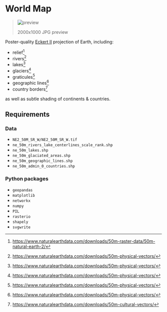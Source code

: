 # World Map

> ![preview](https://vm.cdcl.ml/world-map.jpg)
>
> 2000x1000 JPG preview

Poster-quality [Eckert II](https://en.wikipedia.org/wiki/Eckert_II_projection) projection of Earth, including:

- relief[^relief]
- rivers[^physical]
- lakes[^physical]
- glaciers[^physical]
- graticules[^physical]
- geographic lines[^physical]
- country borders[^borders]

[^relief]: https://www.naturalearthdata.com/downloads/50m-raster-data/50m-natural-earth-2/
[^physical]: https://www.naturalearthdata.com/downloads/50m-physical-vectors/
[^borders]: https://www.naturalearthdata.com/downloads/50m-cultural-vectors/

as well as subtle shading of continents & countries.

## Requirements

### Data

- `NE2_50M_SR_W/NE2_50M_SR_W.tif`
- `ne_50m_rivers_lake_centerlines_scale_rank.shp`
- `ne_50m_lakes.shp`
- `ne_50m_glaciated_areas.shp`
- `ne_50m_geographic_lines.shp`
- `ne_50m_admin_0_countries.shp`

### Python packages

- `geopandas`
- `matplotlib`
- `networkx`
- `numpy`
- `PIL`
- `rasterio`
- `shapely`
- `svgwrite`
